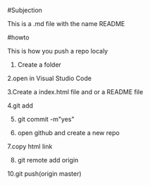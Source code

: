 #Subjection

This is a .md file with the name README

#howto

This is how you push a repo localy

1. Create a folder

2.open in Visual Studio Code

3.Create a index.html file and or a README file

4.git add

5. git commit -m"yes"

6. open github and create a new repo

7.copy html link 

8. git remote add origin

10.git push(origin master)

